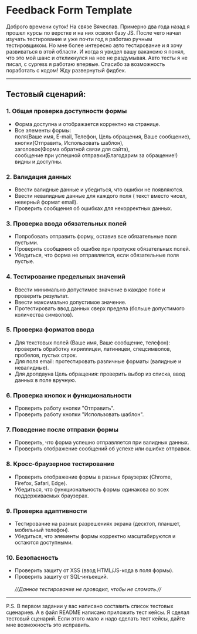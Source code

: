 # Feedback Form Template

Доброго времени суток! На связе Вячеслав. Примерно два года назад я прошел курсы по верстке и на них освоил базу JS. После чего начал изучать тестирование и уже почти год я работаю ручным тестировщиком. Но мне более интересно авто тестирование и я хочу развиваться в этой области. И когда я увидел вашу вакансию я понял, что это мой шанс и откликнулся на нее не раздумывая. Авто тесты я не писал, с cypress я работаю впервые. Спасибо за возможность поработать с кодом! Жду развернутый фидбек.

---

## Тестовый сценарий:

### 1. Общая проверка доступности формы

- Форма доступна и отображается корректно на странице. <br />
- Все элементы формы: <br />
поля(Ваше имя, E-mail, Телефон, Цель обращения, Ваше сообщение), <br />
кнопки(Отправить, Использовать шаблон),<br />
заголовок(Форма обратной связи для сайта), <br />
сообщение при успешной отправки(Благодарим за обращение!)<br />
видны и доступны.

### 2. Валидация данных

- Ввести валидные данные и убедиться, что ошибки не появляются.<br />
- Ввести невалидные данные для каждого поля ( текст вместо чисел, неверный формат email).<br />
- Проверить сообщения об ошибках для некорректных данных.

### 3. Проверка ввода обязательных полей

- Попробовать отправить форму, оставив все обязательные поля пустыми.<br />
- Проверить сообщения об ошибке при пропуске обязательных полей.<br />
- Убедиться, что форма не отправляется, если обязательные поля пустые.

### 4. Тестирование предельных значений

- Ввести минимально допустимое значение в каждое поле и проверить результат.<br />
- Ввести максимально допустимое значение.<br />
- Протестировать ввод данных сверх предела (больше допустимого количества символов).

### 5. Проверка форматов ввода

- Для текстовых полей (Ваше имя, Ваше сообщение, телефон): проверить обработку  кириллицеи, латиницеи, спецсимволов, пробелов, пустых строк.<br />
- Для поля email: протестировать различные форматы (валидные и невалидные).<br />
- Для дропдауна Цель обращения: проверить выбор из списка, ввод данных в поле вручную.

### 6. Проверка кнопок и функциональности

- Проверить работу кнопки "Отправить".<br />
- Проверить работу кнопки "Использовать шаблон".

### 7. Поведение после отправки формы

- Проверить, что форма успешно отправляется при валидных данных.<br />
- Проверить отображение сообщений об успехе или ошибке отправки.

### 8. Кросс-браузерное тестирование

- Проверить отображение формы в разных браузерах (Chrome, Firefox, Safari, Edge).<br />
- Убедиться, что функциональность формы одинакова во всех поддерживаемых браузерах.

### 9. Проверка адаптивности

- Тестирование на разных разрешениях экрана (десктоп, планшет, мобильный телефон).<br />
- Убедиться, что элементы формы корректно масштабируются и остаются доступными.

### 10. Безопасность

- Проверить защиту от XSS (ввод HTML/JS-кода в поля формы).<br />
- Проверить защиту от SQL-инъекций.<br />  
*//Данное тестирование не проводил, чтобы не сломать.//*

---

P.S. В первом задании у вас написано составить список тестовых сценариев. А в файл README написано приложить тест кейсы. Я сделал тестовый сценарий. Если этого мало и надо сделать тест кейсы, дайте мне возможность это исправить.
